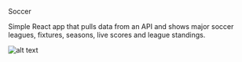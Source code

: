 Soccer

Simple React app that pulls data from an API and shows major soccer leagues, fixtures, seasons, live scores and league standings.

![alt text](https://user-images.githubusercontent.com/48427776/62625954-f0bc0980-b92e-11e9-9d93-02bf2899b3b1.png)

